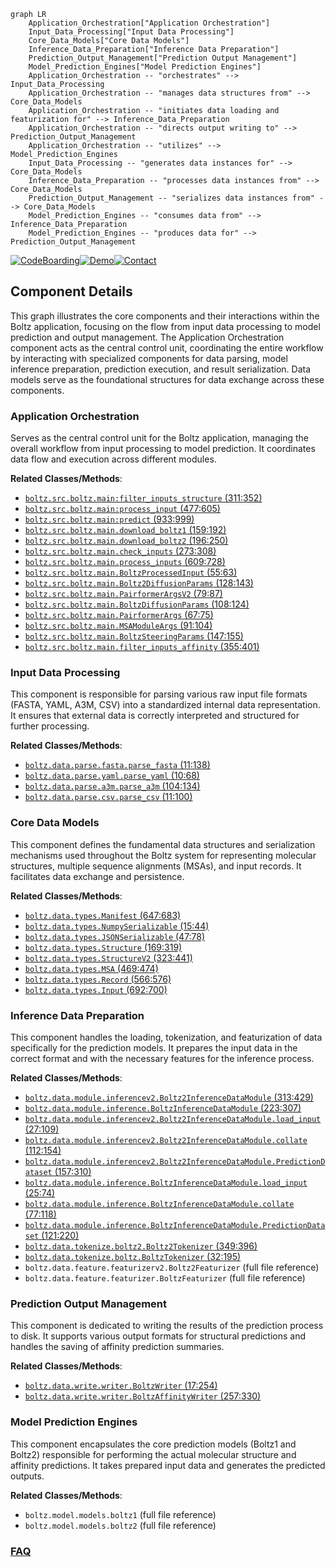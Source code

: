 ```mermaid
graph LR
    Application_Orchestration["Application Orchestration"]
    Input_Data_Processing["Input Data Processing"]
    Core_Data_Models["Core Data Models"]
    Inference_Data_Preparation["Inference Data Preparation"]
    Prediction_Output_Management["Prediction Output Management"]
    Model_Prediction_Engines["Model Prediction Engines"]
    Application_Orchestration -- "orchestrates" --> Input_Data_Processing
    Application_Orchestration -- "manages data structures from" --> Core_Data_Models
    Application_Orchestration -- "initiates data loading and featurization for" --> Inference_Data_Preparation
    Application_Orchestration -- "directs output writing to" --> Prediction_Output_Management
    Application_Orchestration -- "utilizes" --> Model_Prediction_Engines
    Input_Data_Processing -- "generates data instances for" --> Core_Data_Models
    Inference_Data_Preparation -- "processes data instances from" --> Core_Data_Models
    Prediction_Output_Management -- "serializes data instances from" --> Core_Data_Models
    Model_Prediction_Engines -- "consumes data from" --> Inference_Data_Preparation
    Model_Prediction_Engines -- "produces data for" --> Prediction_Output_Management
```
[![CodeBoarding](https://img.shields.io/badge/Generated%20by-CodeBoarding-9cf?style=flat-square)](https://github.com/CodeBoarding/CodeBoarding)[![Demo](https://img.shields.io/badge/Try%20our-Demo-blue?style=flat-square)](https://www.codeboarding.org/demo)[![Contact](https://img.shields.io/badge/Contact%20us%20-%20contact@codeboarding.org-lightgrey?style=flat-square)](mailto:contact@codeboarding.org)

## Component Details

This graph illustrates the core components and their interactions within the Boltz application, focusing on the flow from input data processing to model prediction and output management. The Application Orchestration component acts as the central control unit, coordinating the entire workflow by interacting with specialized components for data parsing, model inference preparation, prediction execution, and result serialization. Data models serve as the foundational structures for data exchange across these components.

### Application Orchestration
Serves as the central control unit for the Boltz application, managing the overall workflow from input processing to model prediction. It coordinates data flow and execution across different modules.


**Related Classes/Methods**:

- <a href="https://github.com/jwohlwend/boltz/blob/master/src/boltz/main.py#L311-L352" target="_blank" rel="noopener noreferrer">`boltz.src.boltz.main:filter_inputs_structure` (311:352)</a>
- <a href="https://github.com/jwohlwend/boltz/blob/master/src/boltz/main.py#L477-L605" target="_blank" rel="noopener noreferrer">`boltz.src.boltz.main:process_input` (477:605)</a>
- <a href="https://github.com/jwohlwend/boltz/blob/master/src/boltz/main.py#L933-L999" target="_blank" rel="noopener noreferrer">`boltz.src.boltz.main:predict` (933:999)</a>
- <a href="https://github.com/jwohlwend/boltz/blob/master/src/boltz/main.py#L159-L192" target="_blank" rel="noopener noreferrer">`boltz.src.boltz.main.download_boltz1` (159:192)</a>
- <a href="https://github.com/jwohlwend/boltz/blob/master/src/boltz/main.py#L196-L250" target="_blank" rel="noopener noreferrer">`boltz.src.boltz.main.download_boltz2` (196:250)</a>
- <a href="https://github.com/jwohlwend/boltz/blob/master/src/boltz/main.py#L273-L308" target="_blank" rel="noopener noreferrer">`boltz.src.boltz.main.check_inputs` (273:308)</a>
- <a href="https://github.com/jwohlwend/boltz/blob/master/src/boltz/main.py#L609-L728" target="_blank" rel="noopener noreferrer">`boltz.src.boltz.main.process_inputs` (609:728)</a>
- <a href="https://github.com/jwohlwend/boltz/blob/master/src/boltz/main.py#L55-L63" target="_blank" rel="noopener noreferrer">`boltz.src.boltz.main.BoltzProcessedInput` (55:63)</a>
- <a href="https://github.com/jwohlwend/boltz/blob/master/src/boltz/main.py#L128-L143" target="_blank" rel="noopener noreferrer">`boltz.src.boltz.main.Boltz2DiffusionParams` (128:143)</a>
- <a href="https://github.com/jwohlwend/boltz/blob/master/src/boltz/main.py#L79-L87" target="_blank" rel="noopener noreferrer">`boltz.src.boltz.main.PairformerArgsV2` (79:87)</a>
- <a href="https://github.com/jwohlwend/boltz/blob/master/src/boltz/main.py#L108-L124" target="_blank" rel="noopener noreferrer">`boltz.src.boltz.main.BoltzDiffusionParams` (108:124)</a>
- <a href="https://github.com/jwohlwend/boltz/blob/master/src/boltz/main.py#L67-L75" target="_blank" rel="noopener noreferrer">`boltz.src.boltz.main.PairformerArgs` (67:75)</a>
- <a href="https://github.com/jwohlwend/boltz/blob/master/src/boltz/main.py#L91-L104" target="_blank" rel="noopener noreferrer">`boltz.src.boltz.main.MSAModuleArgs` (91:104)</a>
- <a href="https://github.com/jwohlwend/boltz/blob/master/src/boltz/main.py#L147-L155" target="_blank" rel="noopener noreferrer">`boltz.src.boltz.main.BoltzSteeringParams` (147:155)</a>
- <a href="https://github.com/jwohlwend/boltz/blob/master/src/boltz/main.py#L355-L401" target="_blank" rel="noopener noreferrer">`boltz.src.boltz.main.filter_inputs_affinity` (355:401)</a>


### Input Data Processing
This component is responsible for parsing various raw input file formats (FASTA, YAML, A3M, CSV) into a standardized internal data representation. It ensures that external data is correctly interpreted and structured for further processing.


**Related Classes/Methods**:

- <a href="https://github.com/jwohlwend/boltz/blob/master/src/boltz/data/parse/fasta.py#L11-L138" target="_blank" rel="noopener noreferrer">`boltz.data.parse.fasta.parse_fasta` (11:138)</a>
- <a href="https://github.com/jwohlwend/boltz/blob/master/src/boltz/data/parse/yaml.py#L10-L68" target="_blank" rel="noopener noreferrer">`boltz.data.parse.yaml.parse_yaml` (10:68)</a>
- <a href="https://github.com/jwohlwend/boltz/blob/master/src/boltz/data/parse/a3m.py#L104-L134" target="_blank" rel="noopener noreferrer">`boltz.data.parse.a3m.parse_a3m` (104:134)</a>
- <a href="https://github.com/jwohlwend/boltz/blob/master/src/boltz/data/parse/csv.py#L11-L100" target="_blank" rel="noopener noreferrer">`boltz.data.parse.csv.parse_csv` (11:100)</a>


### Core Data Models
This component defines the fundamental data structures and serialization mechanisms used throughout the Boltz system for representing molecular structures, multiple sequence alignments (MSAs), and input records. It facilitates data exchange and persistence.


**Related Classes/Methods**:

- <a href="https://github.com/jwohlwend/boltz/blob/master/src/boltz/data/types.py#L647-L683" target="_blank" rel="noopener noreferrer">`boltz.data.types.Manifest` (647:683)</a>
- <a href="https://github.com/jwohlwend/boltz/blob/master/src/boltz/data/types.py#L15-L44" target="_blank" rel="noopener noreferrer">`boltz.data.types.NumpySerializable` (15:44)</a>
- <a href="https://github.com/jwohlwend/boltz/blob/master/src/boltz/data/types.py#L47-L78" target="_blank" rel="noopener noreferrer">`boltz.data.types.JSONSerializable` (47:78)</a>
- <a href="https://github.com/jwohlwend/boltz/blob/master/src/boltz/data/types.py#L169-L319" target="_blank" rel="noopener noreferrer">`boltz.data.types.Structure` (169:319)</a>
- <a href="https://github.com/jwohlwend/boltz/blob/master/src/boltz/data/types.py#L323-L441" target="_blank" rel="noopener noreferrer">`boltz.data.types.StructureV2` (323:441)</a>
- <a href="https://github.com/jwohlwend/boltz/blob/master/src/boltz/data/types.py#L469-L474" target="_blank" rel="noopener noreferrer">`boltz.data.types.MSA` (469:474)</a>
- <a href="https://github.com/jwohlwend/boltz/blob/master/src/boltz/data/types.py#L566-L576" target="_blank" rel="noopener noreferrer">`boltz.data.types.Record` (566:576)</a>
- <a href="https://github.com/jwohlwend/boltz/blob/master/src/boltz/data/types.py#L692-L700" target="_blank" rel="noopener noreferrer">`boltz.data.types.Input` (692:700)</a>


### Inference Data Preparation
This component handles the loading, tokenization, and featurization of data specifically for the prediction models. It prepares the input data in the correct format and with the necessary features for the inference process.


**Related Classes/Methods**:

- <a href="https://github.com/jwohlwend/boltz/blob/master/src/boltz/data/module/inferencev2.py#L313-L429" target="_blank" rel="noopener noreferrer">`boltz.data.module.inferencev2.Boltz2InferenceDataModule` (313:429)</a>
- <a href="https://github.com/jwohlwend/boltz/blob/master/src/boltz/data/module/inference.py#L223-L307" target="_blank" rel="noopener noreferrer">`boltz.data.module.inference.BoltzInferenceDataModule` (223:307)</a>
- <a href="https://github.com/jwohlwend/boltz/blob/master/src/boltz/data/module/inferencev2.py#L27-L109" target="_blank" rel="noopener noreferrer">`boltz.data.module.inferencev2.Boltz2InferenceDataModule.load_input` (27:109)</a>
- <a href="https://github.com/jwohlwend/boltz/blob/master/src/boltz/data/module/inferencev2.py#L112-L154" target="_blank" rel="noopener noreferrer">`boltz.data.module.inferencev2.Boltz2InferenceDataModule.collate` (112:154)</a>
- <a href="https://github.com/jwohlwend/boltz/blob/master/src/boltz/data/module/inferencev2.py#L157-L310" target="_blank" rel="noopener noreferrer">`boltz.data.module.inferencev2.Boltz2InferenceDataModule.PredictionDataset` (157:310)</a>
- <a href="https://github.com/jwohlwend/boltz/blob/master/src/boltz/data/module/inference.py#L25-L74" target="_blank" rel="noopener noreferrer">`boltz.data.module.inference.BoltzInferenceDataModule.load_input` (25:74)</a>
- <a href="https://github.com/jwohlwend/boltz/blob/master/src/boltz/data/module/inference.py#L77-L118" target="_blank" rel="noopener noreferrer">`boltz.data.module.inference.BoltzInferenceDataModule.collate` (77:118)</a>
- <a href="https://github.com/jwohlwend/boltz/blob/master/src/boltz/data/module/inference.py#L121-L220" target="_blank" rel="noopener noreferrer">`boltz.data.module.inference.BoltzInferenceDataModule.PredictionDataset` (121:220)</a>
- <a href="https://github.com/jwohlwend/boltz/blob/master/src/boltz/data/tokenize/boltz2.py#L349-L396" target="_blank" rel="noopener noreferrer">`boltz.data.tokenize.boltz2.Boltz2Tokenizer` (349:396)</a>
- <a href="https://github.com/jwohlwend/boltz/blob/master/src/boltz/data/tokenize/boltz.py#L32-L195" target="_blank" rel="noopener noreferrer">`boltz.data.tokenize.boltz.BoltzTokenizer` (32:195)</a>
- `boltz.data.feature.featurizerv2.Boltz2Featurizer` (full file reference)
- `boltz.data.feature.featurizer.BoltzFeaturizer` (full file reference)


### Prediction Output Management
This component is dedicated to writing the results of the prediction process to disk. It supports various output formats for structural predictions and handles the saving of affinity prediction summaries.


**Related Classes/Methods**:

- <a href="https://github.com/jwohlwend/boltz/blob/master/src/boltz/data/write/writer.py#L17-L254" target="_blank" rel="noopener noreferrer">`boltz.data.write.writer.BoltzWriter` (17:254)</a>
- <a href="https://github.com/jwohlwend/boltz/blob/master/src/boltz/data/write/writer.py#L257-L330" target="_blank" rel="noopener noreferrer">`boltz.data.write.writer.BoltzAffinityWriter` (257:330)</a>


### Model Prediction Engines
This component encapsulates the core prediction models (Boltz1 and Boltz2) responsible for performing the actual molecular structure and affinity predictions. It takes prepared input data and generates the predicted outputs.


**Related Classes/Methods**:

- `boltz.model.models.boltz1` (full file reference)
- `boltz.model.models.boltz2` (full file reference)




### [FAQ](https://github.com/CodeBoarding/GeneratedOnBoardings/tree/main?tab=readme-ov-file#faq)